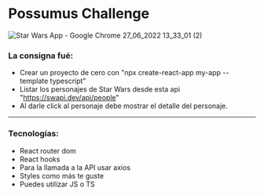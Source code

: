 # Possumus Challenge

![Star Wars App - Google Chrome 27_06_2022 13_33_01 (2)](https://user-images.githubusercontent.com/65123861/175990777-b4fc615b-97ac-4988-beaa-2d7a17314caa.png)


### La consigna fué: 
- Crear un proyecto de cero con "npx create-react-app my-app --template typescript"
- Listar los personajes de Star Wars desde esta api "https://swapi.dev/api/people" 
- Al darle click al personaje debe mostrar el detalle del personaje.
___
### Tecnologías:
- React router dom
- React hooks
- Para la llamada a la API usar axios
- Styles como más te guste
- Puedes utilizar JS o TS
